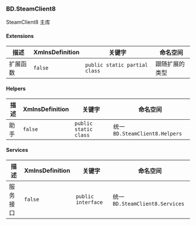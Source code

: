 ### BD.SteamClient8
SteamClient8 主库

#### Extensions
| 描述 | XmlnsDefinition | 关键字 | 命名空间 |
| ----------- | ----------- | ----------- | ----------- |
| 扩展函数 | ```false``` | ```public static partial class``` | 跟随扩展的类型 |

#### Helpers
| 描述 | XmlnsDefinition | 关键字 | 命名空间 |
| ----------- | ----------- | ----------- | ----------- |
| 助手 | ```false``` | ```public static class``` | 统一 ```BD.SteamClient8.Helpers``` |

#### Services
| 描述 | XmlnsDefinition | 关键字 | 命名空间 |
| ----------- | ----------- | ----------- | ----------- |
| 服务接口 | ```false``` | ```public interface``` | 统一 ```BD.SteamClient8.Services``` |